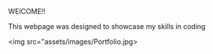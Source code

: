 WElCOME!!

This webpage was designed to showcase my skills in coding

<img src="assets/images/Portfolio.jpg>